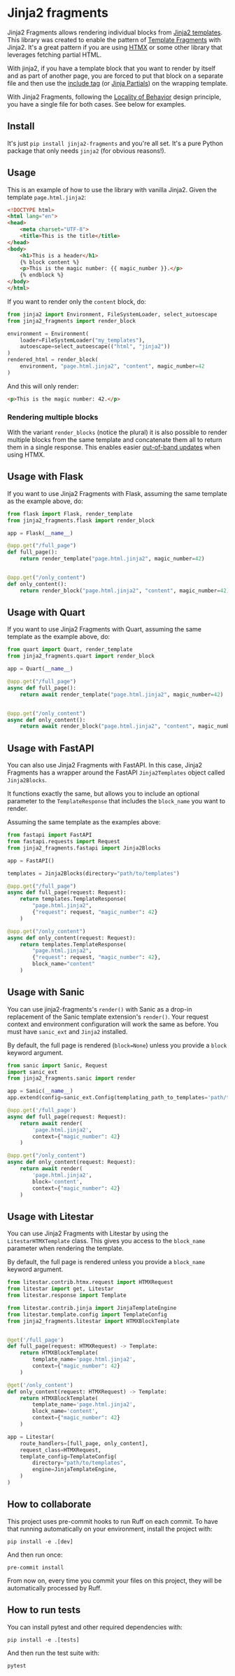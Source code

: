 # Jinja2 fragments

Jinja2 Fragments allows rendering individual blocks from
[Jinja2 templates](https://palletsprojects.com/p/jinja/). This library was created
to enable the pattern of
[Template Fragments](https://htmx.org/essays/template-fragments/) with Jinja2. It's a
great pattern if you are using [HTMX](https://htmx.org/) or some other library that
leverages fetching partial HTML.

With jinja2, if you have a template block that you want to render by itself and
as part of another page, you are forced to put that block on a separate file and then
use the [include tag](https://jinja.palletsprojects.com/en/3.1.x/templates/#include)
(or [Jinja Partials](https://github.com/mikeckennedy/jinja_partials)) on the wrapping
template.

With Jinja2 Fragments, following the
[Locality of Behavior](https://htmx.org/essays/locality-of-behaviour/) design principle,
you have a single file for both cases. See below for examples.

## Install

It's just `pip install jinja2-fragments` and you're all set. It's a pure Python package
that only needs `jinja2` (for obvious reasons!).

## Usage

This is an example of how to use the library with vanilla Jinja2. Given the template `page.html.jinja2`:

```html
<!DOCTYPE html>
<html lang="en">
<head>
    <meta charset="UTF-8">
    <title>This is the title</title>
</head>
<body>
    <h1>This is a header</h1>
    {% block content %}
    <p>This is the magic number: {{ magic_number }}.</p>
    {% endblock %}
</body>
</html>
```

If you want to render only the `content` block, do:

```python
from jinja2 import Environment, FileSystemLoader, select_autoescape
from jinja2_fragments import render_block

environment = Environment(
    loader=FileSystemLoader("my_templates"),
    autoescape=select_autoescape(("html", "jinja2"))
)
rendered_html = render_block(
    environment, "page.html.jinja2", "content", magic_number=42
)
```

And this will only render:
```html
<p>This is the magic number: 42.</p>
```

### Rendering multiple blocks

With the variant `render_blocks` (notice the plural) it is also possible to render 
multiple blocks from the same template and concatenate them all to return them in a 
single response. This enables easier 
[out-of-band updates](https://htmx.org/attributes/hx-swap-oob/) when using HTMX.

## Usage with Flask

If you want to use Jinja2 Fragments with Flask, assuming the same template as the
example above, do:

```python
from flask import Flask, render_template
from jinja2_fragments.flask import render_block

app = Flask(__name__)

@app.get("/full_page")
def full_page():
    return render_template("page.html.jinja2", magic_number=42)


@app.get("/only_content")
def only_content():
    return render_block("page.html.jinja2", "content", magic_number=42)
```

## Usage with Quart

If you want to use Jinja2 Fragments with Quart, assuming the same template as the
example above, do:

```python
from quart import Quart, render_template
from jinja2_fragments.quart import render_block

app = Quart(__name__)

@app.get("/full_page")
async def full_page():
    return await render_template("page.html.jinja2", magic_number=42)


@app.get("/only_content")
async def only_content():
    return await render_block("page.html.jinja2", "content", magic_number=42)
```
## Usage with FastAPI

You can also use Jinja2 Fragments with FastAPI. In this case, Jinja2 Fragments has a wrapper around the FastAPI `Jinja2Templates` object called `Jinja2Blocks`.

It functions exactly the same, but allows you to include an optional parameter to the `TemplateResponse` that includes the `block_name` you want to render.

Assuming the same template as the examples above:

```py
from fastapi import FastAPI
from fastapi.requests import Request
from jinja2_fragments.fastapi import Jinja2Blocks

app = FastAPI()

templates = Jinja2Blocks(directory="path/to/templates")

@app.get("/full_page")
async def full_page(request: Request):
    return templates.TemplateResponse(
        "page.html.jinja2",
        {"request": request, "magic_number": 42}
    )

@app.get("/only_content")
async def only_content(request: Request):
    return templates.TemplateResponse(
        "page.html.jinja2",
        {"request": request, "magic_number": 42},
        block_name="content"
    )
```

## Usage with Sanic
You can use jinja2-fragments's `render()` with Sanic as a drop-in replacement of the Sanic template extension's `render()`. Your request context and environment configuration will work the same as before. You must have `sanic_ext` and `Jinja2` installed.

By default, the full page is rendered (`block=None`) unless you provide a `block` keyword argument.

```py
from sanic import Sanic, Request
import sanic_ext
from jinja2_fragments.sanic import render

app = Sanic(__name__)
app.extend(config=sanic_ext.Config(templating_path_to_templates='path/to/templates'))

@app.get('/full_page')
async def full_page(request: Request):
    return await render(
        'page.html.jinja2', 
        context={"magic_number": 42}
    )

@app.get("/only_content")
async def only_content(request: Request):
    return await render(
        'page.html.jinja2',
        block='content',
        context={"magic_number": 42}
    )
```

## Usage with Litestar
You can use Jinja2 Fragments with Litestar by using the `LitestarHTMXTemplate` class. This gives you access to the `block_name` parameter when rendering the template.

By default, the full page is rendered unless you provide a `block_name` keyword argument.

```py
from litestar.contrib.htmx.request import HTMXRequest
from litestar import get, Litestar
from litestar.response import Template

from litestar.contrib.jinja import JinjaTemplateEngine
from litestar.template.config import TemplateConfig
from jinja2_fragments.litestar import HTMXBlockTemplate


@get('/full_page')
def full_page(request: HTMXRequest) -> Template:
    return HTMXBlockTemplate(
        template_name='page.html.jinja2',
        context={"magic_number": 42}
    )

@get('/only_content')
def only_content(request: HTMXRequest) -> Template:
    return HTMXBlockTemplate(
        template_name='page.html.jinja2',
        block_name='content',
        context={"magic_number": 42}
    )

app = Litestar(
    route_handlers=[full_page, only_content],
    request_class=HTMXRequest,
    template_config=TemplateConfig(
        directory="path/to/templates",
        engine=JinjaTemplateEngine,
    )
)
```


## How to collaborate

This project uses pre-commit hooks to run Ruff on each commit.
To have that running automatically on your environment, install the project with:

```shell
pip install -e .[dev]
```

And then run once:

```shell
pre-commit install
```

From now on, every time you commit your files on this project, they will be automatically processed by Ruff.

## How to run tests

You can install pytest and other required dependencies with:

```shell
pip install -e .[tests]
```

And then run the test suite with:

```shell
pytest
```

